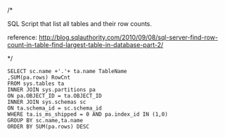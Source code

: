 /*

SQL Script that list all tables and their row counts.

reference: http://blog.sqlauthority.com/2010/09/08/sql-server-find-row-count-in-table-find-largest-table-in-database-part-2/

*/

	SELECT sc.name +'.'+ ta.name TableName
	,SUM(pa.rows) RowCnt
	FROM sys.tables ta
	INNER JOIN sys.partitions pa
	ON pa.OBJECT_ID = ta.OBJECT_ID
	INNER JOIN sys.schemas sc
	ON ta.schema_id = sc.schema_id
	WHERE ta.is_ms_shipped = 0 AND pa.index_id IN (1,0)
	GROUP BY sc.name,ta.name
	ORDER BY SUM(pa.rows) DESC
